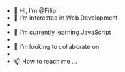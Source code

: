 - 👋 Hi, I’m @Filip
- 👀 I’m interested in Web Development
- 
- 🌱 I’m currently learning JavaScript
- 
- 💞️ I’m looking to collaborate on
- 
- 📫 How to reach me ...

<!---
Cofaa/Cofaa is a ✨ special ✨ repository because its `README.md` (this file) appears on your GitHub profile.
You can click the Preview link to take a look at your changes.
--->
